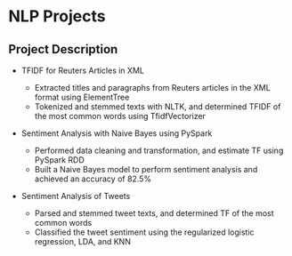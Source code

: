 NLP Projects
============

Project Description
-------------------

* TFIDF for Reuters Articles in XML
	* Extracted titles and paragraphs from Reuters articles in the XML format using ElementTree
	* Tokenized and stemmed texts with NLTK, and determined TFIDF of the most common words using TfidfVectorizer

* Sentiment Analysis with Naive Bayes using PySpark
	* Performed data cleaning and transformation, and estimate TF using PySpark RDD
	* Built a Naive Bayes model to perform sentiment analysis and achieved an accuracy of 82.5%

* Sentiment Analysis of Tweets
	* Parsed and stemmed tweet texts, and determined TF of the most common words
	* Classified the tweet sentiment using the regularized logistic regression, LDA, and KNN